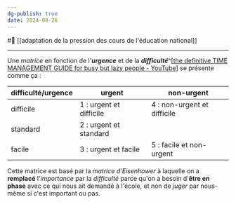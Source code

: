 ```yaml
---
dg-publish: true
date: 2024-08-26
---
```

#🌲   [[adaptation de la pression des cours de l'éducation national]]

---
Une *matrice* en fonction de l'***urgence*** et de la ***difficulté***^[[the definitive TIME MANAGEMENT GUIDE for busy but lazy people - YouTube](https://youtu.be/QzX9SG83U8k?t=594)] se présente comme ça :

difficulté/urgence |urgent|non-urgent
--|--|--
difficile|1 : urgent et difficile|4 : non-urgent et difficile
standard|2 : urgent et standard
facile|3 : urgent et facile|5 : facile et non-urgent

Cette matrice est basé par la *matrice d'Eisenhower* à laquelle on a **remplacé** l'*importance* par la *difficulté* parce qu'on a besoin d'**être en phase** avec ce qui nous ait demandé à l'école, et non de *juger* par nous-même si c'est important ou pas.
